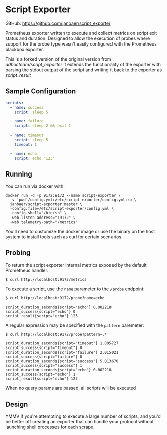 # Script Exporter

GitHub: https://github.com/janbaer/script_exporter

Prometheus exporter written to execute and collect metrics on script exit status
and duration. Designed to allow the execution of probes where support for the
probe type wasn't easily configured with the Prometheus blackbox exporter.

This is a forked version of the original version from *adhocteam/script_exporter* It extends the functionality of the exporter with parsing the stdout output of the script and writing it back to the exporter as *script_result*

## Sample Configuration

```yaml
scripts:
  - name: success
    script: sleep 5

  - name: failure
    script: sleep 2 && exit 1

  - name: timeout
    script: sleep 5
    timeout: 1

  - name: echo
    script: echo "123"
```

## Running

You can run via docker with:

```
docker run -d -p 9172:9172 --name script-exporter \
  -v `pwd`/config.yml:/etc/script-exporter/config.yml:ro \
  janbaer/script-exporter:master \
  -config.file=/etc/script-exporter/config.yml \
  -config.shell="/bin/sh" \
  -web.listen-address=":9172" \
  -web.telemetry-path="/metrics" 
```

You'll need to customize the docker image or use the binary on the host system
to install tools such as curl for certain scenarios.

## Probing

To return the script exporter internal metrics exposed by the default Prometheus
handler:

`$ curl http://localhost:9172/metrics`

To execute a script, use the `name` parameter to the `/probe` endpoint:

`$ curl http://localhost:9172/probe?name=echo`

```
script_duration_seconds{script="echo"} 0.002218
script_success{script="echo"} 0
script_result{script="echo"} 123
```

A regular expression may be specified with the `pattern` paremeter:

`$ curl http://localhost:9172/probe?pattern=.*`

```
script_duration_seconds{script="timeout"} 1.005727
script_success{script="timeout"} 0
script_duration_seconds{script="failure"} 2.015021
script_success{script="failure"} 0
script_duration_seconds{script="success"} 5.013670
script_success{script="success"} 1
script_duration_seconds{script="echo"} 0.002218
script_success{script="echo"} 1
script_result{script="echo"} 123
```

When no query params are passed, all scripts will be executed

## Design

YMMV if you're attempting to execute a large number of scripts, and you'd be
better off creating an exporter that can handle your protocol without launching
shell processes for each scrape.

